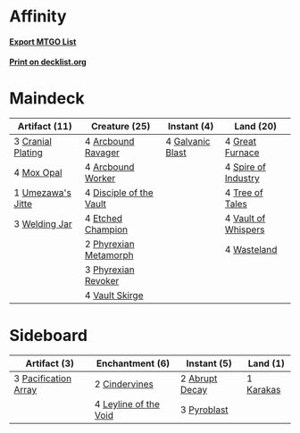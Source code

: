 # Affinity

#### [Export MTGO List](../collection/Affinity/Affinity.txt)
#### [Print on decklist.org](http://decklist.org/?deckmain=4%09Arcbound%20Ravager%0A4%09Arcbound%20Worker%0A3%09Cranial%20Plating%0A4%09Disciple%20of%20the%20Vault%0A4%09Etched%20Champion%0A4%09Galvanic%20Blast%0A4%09Great%20Furnace%0A4%09Mox%20Opal%0A2%09Phyrexian%20Metamorph%0A3%09Phyrexian%20Revoker%0A4%09Spire%20of%20Industry%0A4%09Tree%20of%20Tales%0A1%09Umezawa's%20Jitte%0A4%09Vault%20Skirge%0A4%09Vault%20of%20Whispers%0A4%09Wasteland%0A3%09Welding%20Jar&deckside=2%09Abrupt%20Decay%0A2%09Cindervines%0A1%09Karakas%0A4%09Leyline%20of%20the%20Void%0A3%09Pacification%20Array%0A3%09Pyroblast)
# Maindeck

|                                       Artifact (11)                                       |                                          Creature (25)                                          |                                        Instant (4)                                        |                                          Land (20)                                           |
|-------------------------------------------------------------------------------------------|-------------------------------------------------------------------------------------------------|-------------------------------------------------------------------------------------------|----------------------------------------------------------------------------------------------|
|3 [Cranial Plating](http://gatherer.wizards.com/Pages/Card/Details.aspx?multiverseid=51184)|4 [Arcbound Ravager](http://gatherer.wizards.com/Pages/Card/Details.aspx?multiverseid=50943)     |4 [Galvanic Blast](http://gatherer.wizards.com/Pages/Card/Details.aspx?multiverseid=442781)|4 [Great Furnace](http://gatherer.wizards.com/Pages/Card/Details.aspx?multiverseid=389542)    |
|4 [Mox Opal](http://gatherer.wizards.com/Pages/Card/Details.aspx?multiverseid=397719)      |4 [Arcbound Worker](http://gatherer.wizards.com/Pages/Card/Details.aspx?multiverseid=222733)     |                                                                                           |4 [Spire of Industry](http://gatherer.wizards.com/Pages/Card/Details.aspx?multiverseid=423851)|
|1 [Umezawa's Jitte](http://gatherer.wizards.com/Pages/Card/Details.aspx?multiverseid=81979)|4 [Disciple of the Vault](http://gatherer.wizards.com/Pages/Card/Details.aspx?multiverseid=49090)|                                                                                           |4 [Tree of Tales](http://gatherer.wizards.com/Pages/Card/Details.aspx?multiverseid=205312)    |
|3 [Welding Jar](http://gatherer.wizards.com/Pages/Card/Details.aspx?multiverseid=48328)    |4 [Etched Champion](http://gatherer.wizards.com/Pages/Card/Details.aspx?multiverseid=397710)     |                                                                                           |4 [Vault of Whispers](http://gatherer.wizards.com/Pages/Card/Details.aspx?multiverseid=205313)|
|                                                                                           |2 [Phyrexian Metamorph](http://gatherer.wizards.com/Pages/Card/Details.aspx?multiverseid=214375) |                                                                                           |4 [Wasteland](http://gatherer.wizards.com/Pages/Card/Details.aspx?multiverseid=413790)        |
|                                                                                           |3 [Phyrexian Revoker](http://gatherer.wizards.com/Pages/Card/Details.aspx?multiverseid=383343)   |                                                                                           |                                                                                              |
|                                                                                           |4 [Vault Skirge](http://gatherer.wizards.com/Pages/Card/Details.aspx?multiverseid=217984)        |                                                                                           |                                                                                              |


# Sideboard

|                                         Artifact (3)                                          |                                        Enchantment (6)                                         |                                       Instant (5)                                       |                                      Land (1)                                      |
|-----------------------------------------------------------------------------------------------|------------------------------------------------------------------------------------------------|-----------------------------------------------------------------------------------------|------------------------------------------------------------------------------------|
|3 [Pacification Array](http://gatherer.wizards.com/Pages/Card/Details.aspx?multiverseid=423835)|2 [Cindervines](http://gatherer.wizards.com/Pages/Card/Details.aspx?multiverseid=457305)        |2 [Abrupt Decay](http://gatherer.wizards.com/Pages/Card/Details.aspx?multiverseid=456061)|1 [Karakas](http://gatherer.wizards.com/Pages/Card/Details.aspx?multiverseid=413782)|
|                                                                                               |4 [Leyline of the Void](http://gatherer.wizards.com/Pages/Card/Details.aspx?multiverseid=107682)|3 [Pyroblast](http://gatherer.wizards.com/Pages/Card/Details.aspx?multiverseid=4083)     |                                                                                    |

